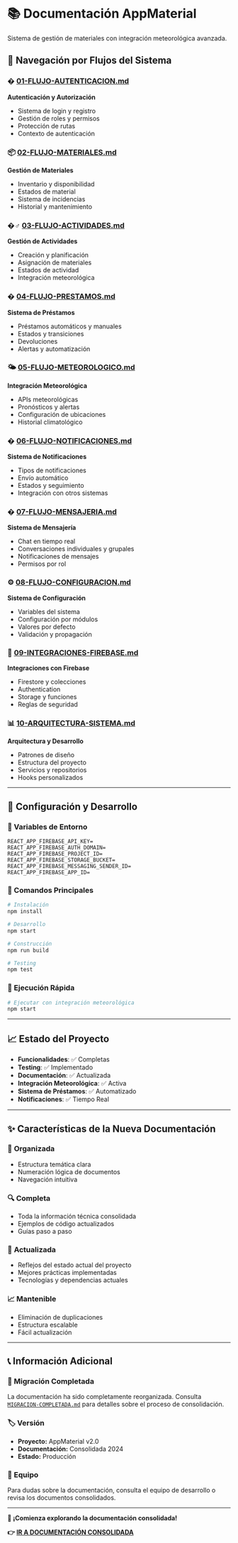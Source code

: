 # 📚 Documentación AppMaterial

Sistema de gestión de materiales con integración meteorológica avanzada.

## 🚀 Navegación por Flujos del Sistema

### � [01-FLUJO-AUTENTICACION.md](./01-FLUJO-AUTENTICACION.md)
**Autenticación y Autorización**
- Sistema de login y registro
- Gestión de roles y permisos
- Protección de rutas
- Contexto de autenticación

### 📦 [02-FLUJO-MATERIALES.md](./02-FLUJO-MATERIALES.md)
**Gestión de Materiales**
- Inventario y disponibilidad
- Estados de material
- Sistema de incidencias
- Historial y mantenimiento

### �‍♂️ [03-FLUJO-ACTIVIDADES.md](./03-FLUJO-ACTIVIDADES.md)
**Gestión de Actividades**
- Creación y planificación
- Asignación de materiales
- Estados de actividad
- Integración meteorológica

### � [04-FLUJO-PRESTAMOS.md](./04-FLUJO-PRESTAMOS.md)
**Sistema de Préstamos**
- Préstamos automáticos y manuales
- Estados y transiciones
- Devoluciones
- Alertas y automatización

### 🌤️ [05-FLUJO-METEOROLOGICO.md](./05-FLUJO-METEOROLOGICO.md)
**Integración Meteorológica**
- APIs meteorológicas
- Pronósticos y alertas
- Configuración de ubicaciones
- Historial climatológico

### � [06-FLUJO-NOTIFICACIONES.md](./06-FLUJO-NOTIFICACIONES.md)
**Sistema de Notificaciones**
- Tipos de notificaciones
- Envío automático
- Estados y seguimiento
- Integración con otros sistemas

### � [07-FLUJO-MENSAJERIA.md](./07-FLUJO-MENSAJERIA.md)
**Sistema de Mensajería**
- Chat en tiempo real
- Conversaciones individuales y grupales
- Notificaciones de mensajes
- Permisos por rol

### ⚙️ [08-FLUJO-CONFIGURACION.md](./08-FLUJO-CONFIGURACION.md)
**Sistema de Configuración**
- Variables del sistema
- Configuración por módulos
- Valores por defecto
- Validación y propagación

### 🔗 [09-INTEGRACIONES-FIREBASE.md](./09-INTEGRACIONES-FIREBASE.md)
**Integraciones con Firebase**
- Firestore y colecciones
- Authentication
- Storage y funciones
- Reglas de seguridad

### 📊 [10-ARQUITECTURA-SISTEMA.md](./10-ARQUITECTURA-SISTEMA.md)
**Arquitectura y Desarrollo**
- Patrones de diseño
- Estructura del proyecto
- Servicios y repositorios
- Hooks personalizados

---

## 🔧 Configuración y Desarrollo

### 📝 Variables de Entorno
```env
REACT_APP_FIREBASE_API_KEY=
REACT_APP_FIREBASE_AUTH_DOMAIN=
REACT_APP_FIREBASE_PROJECT_ID=
REACT_APP_FIREBASE_STORAGE_BUCKET=
REACT_APP_FIREBASE_MESSAGING_SENDER_ID=
REACT_APP_FIREBASE_APP_ID=
```

### 🚀 Comandos Principales
```bash
# Instalación
npm install

# Desarrollo
npm start

# Construcción
npm run build

# Testing
npm test
```

### 📱 Ejecución Rápida
```bash
# Ejecutar con integración meteorológica
npm start
```

---

## 📈 Estado del Proyecto

- **Funcionalidades**: ✅ Completas
- **Testing**: ✅ Implementado
- **Documentación**: ✅ Actualizada
- **Integración Meteorológica**: ✅ Activa
- **Sistema de Préstamos**: ✅ Automatizado
- **Notificaciones**: ✅ Tiempo Real

---

## ✨ Características de la Nueva Documentación

### 🎯 **Organizada**
- Estructura temática clara
- Numeración lógica de documentos
- Navegación intuitiva

### 🔍 **Completa**
- Toda la información técnica consolidada
- Ejemplos de código actualizados
- Guías paso a paso

### 🚀 **Actualizada**
- Reflejos del estado actual del proyecto
- Mejores prácticas implementadas
- Tecnologías y dependencias actuales

### 📈 **Mantenible**
- Eliminación de duplicaciones
- Estructura escalable
- Fácil actualización

---

## 📞 Información Adicional

### 🔄 Migración Completada
La documentación ha sido completamente reorganizada. Consulta [`MIGRACION-COMPLETADA.md`](./MIGRACION-COMPLETADA.md) para detalles sobre el proceso de consolidación.

### 🏷️ Versión
- **Proyecto:** AppMaterial v2.0
- **Documentación:** Consolidada 2024
- **Estado:** Producción

### 👥 Equipo
Para dudas sobre la documentación, consulta el equipo de desarrollo o revisa los documentos consolidados.

---

**🎉 ¡Comienza explorando la documentación consolidada!**

**👉 [IR A DOCUMENTACIÓN CONSOLIDADA](./consolidated/README.md)**
